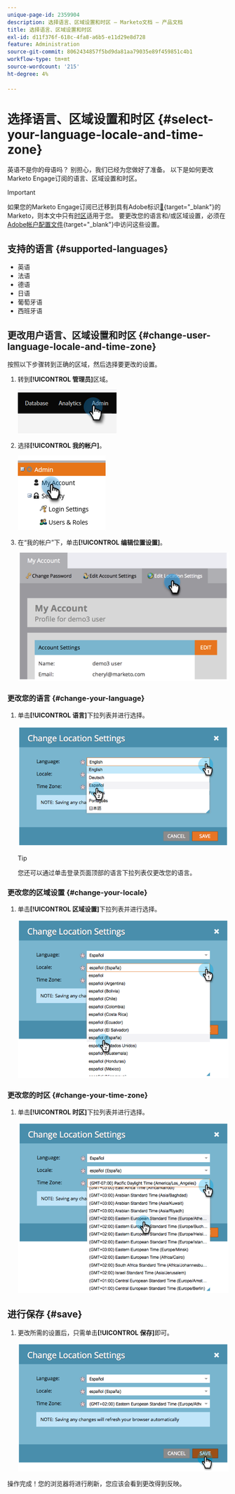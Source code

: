 ```yaml
---
unique-page-id: 2359904
description: 选择语言、区域设置和时区 — Marketo文档 — 产品文档
title: 选择语言、区域设置和时区
exl-id: d11f376f-618c-4fa8-a6b5-e11d29e8d728
feature: Administration
source-git-commit: 8062434857f5bd9da81aa79035e89f459851c4b1
workflow-type: tm+mt
source-wordcount: '215'
ht-degree: 4%

---
```


# 选择语言、区域设置和时区 {#select-your-language-locale-and-time-zone}

英语不是你的母语吗？ 别担心，我们已经为您做好了准备。 以下是如何更改Marketo Engage订阅的语言、区域设置和时区。

>[!IMPORTANT]
>
>如果您的Marketo Engage订阅已迁移到具有Adobe标识[&#128279;](/help/marketo/product-docs/administration/marketo-with-adobe-identity/adobe-identity-management-overview.md){target="_blank"}的Marketo，则本文中只有[时区](#change-your-time-zone)适用于您。 要更改您的语言和/或区域设置，必须在[Adobe帐户配置文件](https://account.adobe.com/cn/profile){target="_blank"}中访问这些设置。

## 支持的语言 {#supported-languages}

* 英语
* 法语
* 德语
* 日语
* 葡萄牙语
* 西班牙语

## 更改用户语言、区域设置和时区 {#change-user-language-locale-and-time-zone}

按照以下步骤转到正确的区域，然后选择要更改的设置。

1. 转到&#x200B;**[!UICONTROL 管理员]**&#x200B;区域。

   ![](assets/select-your-language-locale-and-time-zone-1.png)

1. 选择&#x200B;**[!UICONTROL 我的帐户]**。

   ![](assets/select-your-language-locale-and-time-zone-2.png)

1. 在“我的帐户”下，单击&#x200B;**[!UICONTROL 编辑位置设置]**。

   ![](assets/select-your-language-locale-and-time-zone-3.png)

### 更改您的语言 {#change-your-language}

1. 单击&#x200B;**[!UICONTROL 语言]**&#x200B;下拉列表并进行选择。

   ![](assets/select-your-language-locale-and-time-zone-4.png)

   >[!TIP]
   >
   >您还可以通过单击登录页面顶部的语言下拉列表仅更改您的语言。

### 更改您的区域设置 {#change-your-locale}

1. 单击&#x200B;**[!UICONTROL 区域设置]**&#x200B;下拉列表并进行选择。

   ![](assets/select-your-language-locale-and-time-zone-5.png)

### 更改您的时区 {#change-your-time-zone}

1. 单击&#x200B;**[!UICONTROL 时区]**&#x200B;下拉列表并进行选择。

   ![](assets/select-your-language-locale-and-time-zone-6.png)

## 进行保存 {#save}

1. 更改所需的设置后，只需单击&#x200B;**[!UICONTROL 保存]**&#x200B;即可。

   ![](assets/select-your-language-locale-and-time-zone-7.png)

操作完成！您的浏览器将进行刷新，您应该会看到更改得到反映。
